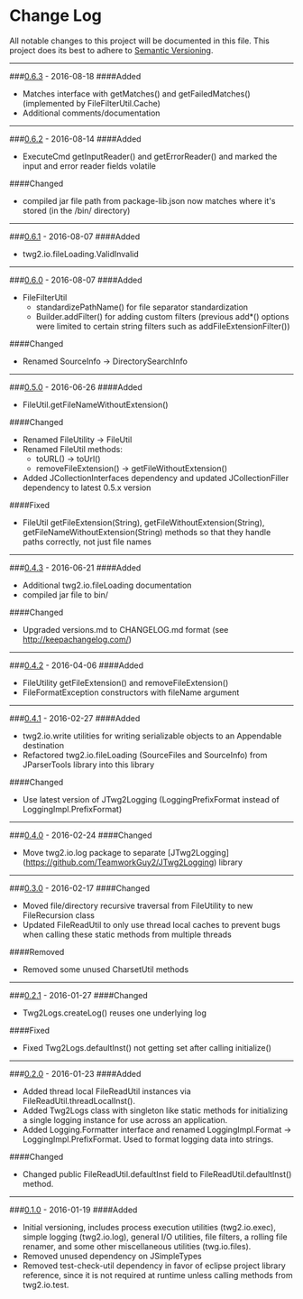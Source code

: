 # Change Log
All notable changes to this project will be documented in this file.
This project does its best to adhere to [Semantic Versioning](http://semver.org/).


--------
###[0.6.3](N/A) - 2016-08-18
####Added
* Matches interface with getMatches() and getFailedMatches() (implemented by FileFilterUtil.Cache)
* Additional comments/documentation


--------
###[0.6.2](https://github.com/TeamworkGuy2/JFileIo/commit/4682a1fd40d7b3364aea8f21742f5848ba52fbab) - 2016-08-14
####Added
* ExecuteCmd getInputReader() and getErrorReader() and marked the input and error reader fields volatile

####Changed
* compiled jar file path from package-lib.json now matches where it's stored (in the /bin/ directory)


--------
###[0.6.1](https://github.com/TeamworkGuy2/JFileIo/commit/f3856c35f0e68d6efadcd14caabb9f476497dcdc) - 2016-08-07
####Added
* twg2.io.fileLoading.ValidInvalid


--------
###[0.6.0](https://github.com/TeamworkGuy2/JFileIo/commit/3278593274cd92de0586a7a92623d041a4a9600c) - 2016-08-07
####Added
* FileFilterUtil
  * standardizePathName() for file separator standardization
  * Builder.addFilter() for adding custom filters (previous add*() options were limited to certain string filters such as addFileExtensionFilter())

####Changed
* Renamed SourceInfo -> DirectorySearchInfo


--------
###[0.5.0](https://github.com/TeamworkGuy2/JFileIo/commit/add649122931b516bb946e5a86f796083ef9665f) - 2016-06-26
####Added
* FileUtil.getFileNameWithoutExtension()

####Changed
* Renamed FileUtility -> FileUtil
* Renamed FileUtil methods:
  * toURL() -> toUrl()
  * removeFileExtension() -> getFileWithoutExtension()
* Added JCollectionInterfaces dependency and updated JCollectionFiller dependency to latest 0.5.x version

####Fixed
* FileUtil getFileExtension(String), getFileWithoutExtension(String), getFileNameWithoutExtension(String) methods so that they handle paths correctly, not just file names


--------
###[0.4.3](https://github.com/TeamworkGuy2/JFileIo/commit/0dec5e2cac40ab32d010e4dd2b79af0c02c81000) - 2016-06-21
####Added
* Additional twg2.io.fileLoading documentation
* compiled jar file to bin/

####Changed
* Upgraded versions.md to CHANGELOG.md format (see http://keepachangelog.com/)


--------
###[0.4.2](https://github.com/TeamworkGuy2/JFileIo/commit/bfc9cb65a0570fdf9ade55a32f8b994a9632d692) - 2016-04-06
####Added
* FileUtility getFileExtension() and removeFileExtension()
* FileFormatException constructors with fileName argument


--------
###[0.4.1](https://github.com/TeamworkGuy2/JFileIo/commit/bef63be56f1f43edaad6f58fb0c484fb7254452c) - 2016-02-27
####Added
* twg2.io.write utilities for writing serializable objects to an Appendable destination
* Refactored twg2.io.fileLoading (SourceFiles and SourceInfo) from JParserTools library into this library

####Changed
* Use latest version of JTwg2Logging (LoggingPrefixFormat instead of LoggingImpl.PrefixFormat)


--------
###[0.4.0](https://github.com/TeamworkGuy2/JFileIo/commit/65a89848376862c2fc3ce12e1e8e011e8166ae9f) - 2016-02-24
####Changed
* Move twg2.io.log package to separate [JTwg2Logging] (https://github.com/TeamworkGuy2/JTwg2Logging) library


--------
###[0.3.0](https://github.com/TeamworkGuy2/JFileIo/commit/e47f4071f4bb3bf36ee5948e8d73b7b96bbdc1c3) - 2016-02-17
####Changed
* Moved file/directory recursive traversal from FileUtility to new FileRecursion class
* Updated FileReadUtil to only use thread local caches to prevent bugs when calling these static methods from multiple threads

####Removed
* Removed some unused CharsetUtil methods 


--------
###[0.2.1](https://github.com/TeamworkGuy2/JFileIo/commit/89ef12b3eddcb0e4b230447cfdeab42d9b9abc69) - 2016-01-27
####Changed
* Twg2Logs.createLog() reuses one underlying log

####Fixed
* Fixed Twg2Logs.defaultInst() not getting set after calling initialize()


--------
###[0.2.0](https://github.com/TeamworkGuy2/JFileIo/commit/a107373c64820f55a31f3d7350934b49c3f5f9d9) - 2016-01-23
####Added
* Added thread local FileReadUtil instances via FileReadUtil.threadLocalInst().
* Added Twg2Logs class with singleton like static methods for initializing a single logging instance for use across an application.
* Added Logging.Formatter interface and renamed LoggingImpl.Format -> LoggingImpl.PrefixFormat.  Used to format logging data into strings.

####Changed
* Changed public FileReadUtil.defaultInst field to FileReadUtil.defaultInst() method.


--------
###[0.1.0](https://github.com/TeamworkGuy2/JFileIo/commit/6c1a6738feea81c5d753ce4fc132610a28aa82fa) - 2016-01-19
####Added
* Initial versioning, includes process execution utilities (twg2.io.exec), simple logging (twg2.io.log), general I/O utilities, file filters, a rolling file renamer, and some other miscellaneous utilities (twg.io.files).
* Removed unused dependency on JSimpleTypes
* Removed test-check-util dependency in favor of eclipse project library reference, since it is not required at runtime unless calling methods from twg2.io.test.